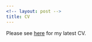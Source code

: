 ```yaml
---
<!-- layout: post -->
title: CV
---
```


Please see [here](https://github.com/trmcdade/trmcdade.github.io/files/5798601/McDade_CV.pdf) for my latest CV.
